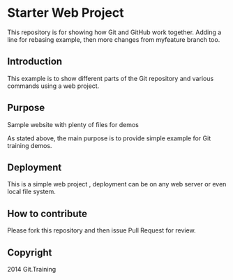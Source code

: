 # Starter Web Project

This repository is for showing how Git and GitHub work together.
Adding a line for rebasing example, then more changes from myfeature branch too.

## Introduction

This example is to show different parts of the Git repository and various commands using a web project.

## Purpose

Sample website with plenty of files for demos

As stated above, the main purpose is to provide simple example for Git training demos.

## Deployment

This is a simple web project , deployment can be on any web server or even local file system.

## How to contribute

Please fork this repository and then issue Pull Request for review.

## Copyright

2014 Git.Training